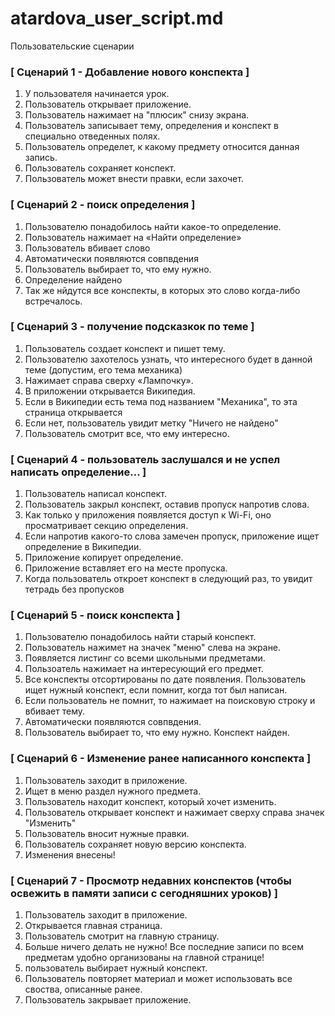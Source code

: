 # atardova_user_script.md

Пользовательские сценарии

### [ Сценарий 1 - Добавление нового конспекта ]
1)  У пользователя начинается урок.
2)	Пользователь открывает приложение.
3)	Пользователь нажимает на "плюсик" снизу экрана.
4)	Пользователь записывает тему, определения и конспект в специально отведенных полях.
5)	Пользователь определет, к какому предмету относится данная запись.
6)	Пользователь сохраняет конспект.
7)	Пользователь может внести правки, если захочет.

### [ Сценарий 2 - поиск определения ]
1)  Пользователю понадобилось найти какое-то определение.
2)	Пользователь нажимает на «Найти определение»
3)	Пользователь вбивает слово
4)	Автоматически появляются совпвдения
5)	Пользователь выбирает то, что ему нужно.
6)	Определение найдено 
7)  Так же нйдутся все конспекты, в которых это слово когда-либо встречалось.

### [ Сценарий 3 - получение подсказкок по теме ]
1)	Пользователь создает конспект и пишет тему.
2)	Пользователю захотелось узнать, что интересного будет в данной теме (допустим, его тема механика)
3)	Нажимает справа сверху «Лампочку».
4)	В приложении открывается Википедия.
5)	Если в Википедии есть тема под названием "Механика", то эта страница открывается
6)	Если нет, пользователь увидит метку "Ничего не найдено"
7)	Пользователь смотрит все, что ему интересно.

### [ Сценарий 4 - пользователь заслушался и не успел написать определение... ]
1)	Пользователь написал конспект.
2)	Пользователь закрыл конспект, оставив пропуск напротив слова.
3)	Как только у приложения появляется доступ к Wi-Fi, оно просматривает секцию определения.
4)	Если напротив какого-то слова замечен пропуск, приложение ищет определение в Википедии.
5)	Приложение копирует определение.
6)	Приложение вставляет его на месте пропуска.
7)	Когда пользователь откроет конспект в следующий раз, то увидит тетрадь без пропусков

### [ Сценарий 5 -  поиск конспекта ]
1)  Пользователю понадобилось найти старый конспект.
2)  Пользователь нажимет на значек "меню" слева на экране.
3)  Появляется листинг со всеми школьными предметами.
4)  Пользоатель нажимает на интересующий его предмет.
5)  Все конспекты отсортированы по дате появления. Пользователь ищет нужный конспект, если помнит, когда тот был написан.
6)	Если пользователь не помнит, то нажимает на поисковую строку и вбивает тему.
8)	Автоматически появляются совпвдения.
9)	Пользователь выбирает то, что ему нужно. Конспект найден.

### [ Сценарий 6 - Изменение ранее написанного конспекта ]
1) Пользователь заходит в приложение.
2) Ищет в меню раздел нужного предмета.
3) Пользователь находит конспект, который хочет изменить.
4) Пользователь открывает конспект и нажимает сверху справа значек "Изменить"
5) Пользователь вносит нужные правки.
6) Пользователь сохраняет новую версию конспекта.
7) Изменения внесены!

### [ Сценарий 7 - Просмотр недавних конспектов (чтобы освежить в памяти записи с сегодняшних уроков) ]
1) Пользователь заходит в приложение.
2) Открывается главная страница.
3) Пользователь смотрит на главную страницу.
4) Больше ничего делать не нужно! Все последние записи по всем предметам удобно организованы на главной странице!
5) пользователь выбирает нужный конспект.
6) Пользователь повторяет материал и может использовать все своства, описанные ранее.
7) Пользователь закрывает приложение.
